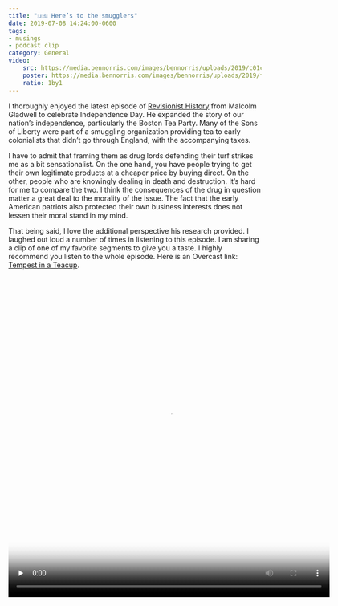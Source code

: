 ```yaml
---
title: "🇺🇸 Here’s to the smugglers"
date: 2019-07-08 14:24:00-0600
tags:
- musings
- podcast clip
category: General
video:
    src: https://media.bennorris.com/images/bennorris/uploads/2019/c01c39fcbb.mov
    poster: https://media.bennorris.com/images/bennorris/uploads/2019/f02e944293.png
    ratio: 1by1
---
```


I thoroughly enjoyed the latest episode of [Revisionist History](http://revisionisthistory.com/) from Malcolm Gladwell to celebrate Independence Day. He expanded the story of our nation’s independence, particularly the Boston Tea Party. Many of the Sons of Liberty were part of a smuggling organization providing tea to early colonialists that didn’t go through England, with the accompanying taxes.

I have to admit that framing them as drug lords defending their turf strikes me as a bit sensationalist. On the one hand, you have people trying to get their own legitimate products at a cheaper price by buying direct. On the other, people who are knowingly dealing in death and destruction. It’s hard for me to compare the two. I think the consequences of the drug in question matter a great deal to the morality of the issue. The fact that the early American patriots also protected their own business interests does not lessen their moral stand in my mind.

That being said, I love the additional perspective his research provided. I laughed out loud a number of times in listening to this episode. I am sharing a clip of one of my favorite segments to give you a taste. I highly recommend you listen to the whole episode. Here is an Overcast link: [Tempest in a Teacup](https://overcast.fm/+NG9Lftp2k).

<div class="embed-responsive embed-responsive-1by1 image-medium">
    <video class="embed-responsive-item" controls="controls" playsinline="playsinline" src="https://media.bennorris.com/images/bennorris/uploads/2019/c01c39fcbb.mov" width="640" height="640" poster="https://media.bennorris.com/images/bennorris/uploads/2019/f02e944293.png" preload="none"></video>
</div>